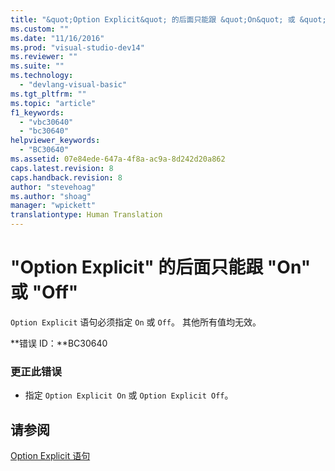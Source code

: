 ```yaml
---
title: "&quot;Option Explicit&quot; 的后面只能跟 &quot;On&quot; 或 &quot;Off&quot; | Microsoft Docs"
ms.custom: ""
ms.date: "11/16/2016"
ms.prod: "visual-studio-dev14"
ms.reviewer: ""
ms.suite: ""
ms.technology: 
  - "devlang-visual-basic"
ms.tgt_pltfrm: ""
ms.topic: "article"
f1_keywords: 
  - "vbc30640"
  - "bc30640"
helpviewer_keywords: 
  - "BC30640"
ms.assetid: 07e84ede-647a-4f8a-ac9a-8d242d20a862
caps.latest.revision: 8
caps.handback.revision: 8
author: "stevehoag"
ms.author: "shoag"
manager: "wpickett"
translationtype: Human Translation
---
```

# &quot;Option Explicit&quot; 的后面只能跟 &quot;On&quot; 或 &quot;Off&quot;
`Option Explicit` 语句必须指定 `On` 或 `Off`。 其他所有值均无效。  
  
 **错误 ID：**BC30640  
  
### 更正此错误  
  
-   指定 `Option Explicit On` 或 `Option Explicit Off`。  
  
## 请参阅  
 [Option Explicit 语句](../../visual-basic/language-reference/statements/option-explicit-statement.md)